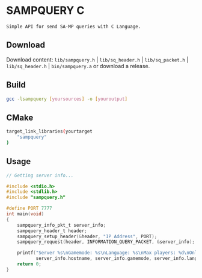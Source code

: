 # SAMPQUERY C
    Simple API for send SA-MP queries with C Language.


## Download
Download content: `lib/sampquery.h` | `lib/sq_header.h` | `lib/sq_packet.h` | `lib/sq_header.h` | `bin/sampquery.a` or download a release.

## Build
```bash
gcc -lsampquery [yoursources] -o [youroutput]
```

## CMake
```bash
target_link_libraries(yourtarget
    "sampquery"
)
```

## Usage

```c
// Getting server info...

#include <stdio.h>
#include <stdlib.h>
#include "sampquery.h"

#define PORT 7777
int main(void)
{
    sampquery_info_pkt_t server_info;
    sampquery_header_t header;
    sampquery_setup_header(&header, "IP Address", PORT);
    sampquery_request(header, INFORMATION_QUERY_PACKET, &server_info);

    printf("Server %s\nGamemode: %s\nLanguage: %s\nMax players: %d\nOnline players: %d\n",
           server_info.hostname, server_info.gamemode, server_info.language, server_info.max_players, server_info.player_count);
    return 0;
}
```